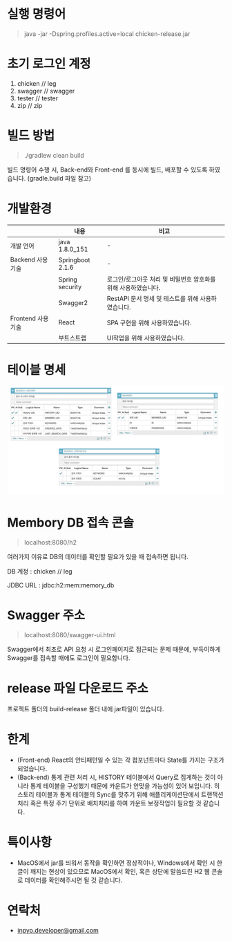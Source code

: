 # 실행 명령어
> java -jar -Dspring.profiles.active=local chicken-release.jar


# 초기 로그인 계정
1. chicken // leg
2. swagger // swagger
3. tester // tester
4. zip // zip


# 빌드 방법
>./gradlew clean build

빌드 명령어 수행 시, Back-end와 Front-end 를 동시에 빌드, 배포할 수 있도록 하였습니다. (gradle.build 파일 참고)


# 개발환경
|                 |내용                            |   비고 |
|----------------|-------------------------------|--------|
|개발 언어  |java 1.8.0_151             |  -  |
|Backend 사용 기술  | Springboot 2.1.6  |  -  |
|  | Spring security| 로그인/로그아웃 처리 및 비밀번호 암호화를 위해 사용하였습니다.
|  |  Swagger2|RestAPI 문서 명세 및 테스트를 위해 사용하였습니다.  | 
Frontend 사용 기술 | React  | SPA 구현을 위해 사용하였습니다.
|  |  부트스트랩|  UI작업을 위해 사용하였습니다.  |


# 테이블 명세

![table.png](./image/table.png)


# Membory DB 접속 콘솔
> localhost:8080/h2

여러가지 이유로 DB의 데이터를 확인할 필요가 있을 때 접속하면 됩니다.

DB 계정   : chicken // leg

JDBC URL : jdbc:h2:mem:memory_db



# Swagger 주소
>localhost:8080/swagger-ui.html

Swagger에서 최초로 API 요청 시 로그인페이지로 접근되는 문제 때문에, 부득이하게 Swagger를 접속할 때에도 로그인이 필요합니다.

# release 파일 다운로드 주소 
프로젝트 폴더의 build-release 폴더 내에 jar파일이 있습니다.

# 한계
- (Front-end) React의 안티패턴일 수 있는 각 컴포넌트마다 State를 가지는 구조가 되었습니다. 
- (Back-end) 통계 관련 처리 시, HISTORY 테이블에서 Query로 집계하는 것이 아니라 통계 테이블을 구성했기 때문에 카운트가 안맞을 가능성이 있어 보입니다. 히스토리 테이블과 통계 테이블의 Sync를 맞추기 위해 애플리케이션단에서 트랜잭션 처리 혹은 특정 주기 단위로 배치처리를 하여 카운트 보정작업이 필요할 것 같습니다.

# 특이사항
- MacOS에서 jar를 띄워서 동작을 확인하면 정상적이나, Windows에서 확인 시 한글이 깨지는 현상이 있으므로 MacOS에서 확인, 혹은 상단에 말씀드린 H2 웹 콘솔로 데이터를 확인해주시면 될 것 같습니다.

# 연락처
- inpyo.developer@gmail.com